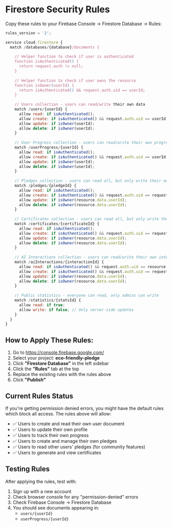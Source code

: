 # Firestore Security Rules

Copy these rules to your Firebase Console → Firestore Database → Rules:

```javascript
rules_version = '2';

service cloud.firestore {
  match /databases/{database}/documents {
    
    // Helper function to check if user is authenticated
    function isAuthenticated() {
      return request.auth != null;
    }
    
    // Helper function to check if user owns the resource
    function isOwner(userId) {
      return isAuthenticated() && request.auth.uid == userId;
    }
    
    // Users collection - users can read/write their own data
    match /users/{userId} {
      allow read: if isAuthenticated();
      allow create: if isAuthenticated() && request.auth.uid == userId;
      allow update: if isOwner(userId);
      allow delete: if isOwner(userId);
    }
    
    // User Progress collection - users can read/write their own progress
    match /userProgress/{userId} {
      allow read: if isAuthenticated();
      allow create: if isAuthenticated() && request.auth.uid == userId;
      allow update: if isOwner(userId);
      allow delete: if isOwner(userId);
    }
    
    // Pledges collection - users can read all, but only write their own
    match /pledges/{pledgeId} {
      allow read: if isAuthenticated();
      allow create: if isAuthenticated() && request.auth.uid == request.resource.data.userId;
      allow update: if isOwner(resource.data.userId);
      allow delete: if isOwner(resource.data.userId);
    }
    
    // Certificates collection - users can read all, but only write their own
    match /certificates/{certificateId} {
      allow read: if isAuthenticated();
      allow create: if isAuthenticated() && request.auth.uid == request.resource.data.userId;
      allow update: if isOwner(resource.data.userId);
      allow delete: if isOwner(resource.data.userId);
    }
    
    // AI Interactions collection - users can read/write their own interactions
    match /aiInteractions/{interactionId} {
      allow read: if isAuthenticated() && request.auth.uid == resource.data.userId;
      allow create: if isAuthenticated() && request.auth.uid == request.resource.data.userId;
      allow update: if isOwner(resource.data.userId);
      allow delete: if isOwner(resource.data.userId);
    }
    
    // Public statistics - everyone can read, only admins can write
    match /statistics/{statsId} {
      allow read: if true;
      allow write: if false; // Only server-side updates
    }
  }
}
```

## How to Apply These Rules:

1. Go to https://console.firebase.google.com/
2. Select your project: **eco-friendly-pledge**
3. Click **"Firestore Database"** in the left sidebar
4. Click the **"Rules"** tab at the top
5. Replace the existing rules with the rules above
6. Click **"Publish"**

## Current Rules Status

If you're getting permission denied errors, you might have the default rules which block all access. The rules above will allow:

- ✅ Users to create and read their own user document
- ✅ Users to update their own profile
- ✅ Users to track their own progress
- ✅ Users to create and manage their own pledges
- ✅ Users to read other users' pledges (for community features)
- ✅ Users to generate and view certificates

## Testing Rules

After applying the rules, test with:

1. Sign up with a new account
2. Check browser console for any "permission-denied" errors
3. Check Firebase Console → Firestore Database
4. You should see documents appearing in:
   - `users/{userId}`
   - `userProgress/{userId}`

